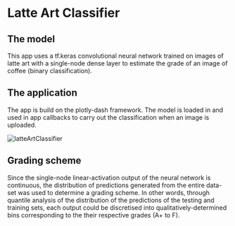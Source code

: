 # Latte Art Classifier

## The model
This app uses a tf.keras convolutional neural network trained on images of latte art with a single-node dense layer to estimate the grade of an image of coffee (binary classification).

## The application
The app is build on the plotly-dash framework. The model is loaded in and used in app callbacks to carry out the classification when an image is uploaded.

![latteArtClassifier](https://user-images.githubusercontent.com/67821956/87681368-2b6e2900-c7b1-11ea-815a-77c1f4287682.gif)

## Grading scheme
Since the single-node linear-activation output of the neural network is continuous, the distribution of predictions generated from the entire data-set was used to determine a grading scheme. In other words, through quantile analysis of the distribution of the predictions of the testing and training sets, each output could be discretised into qualitatively-determined bins corresponding to the their respective grades (A+ to F).
